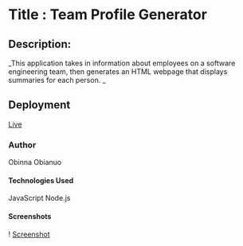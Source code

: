 # Title : Team Profile Generator

## Description:
 

   _This application takes in information about employees on a software engineering team, then generates an HTML webpage that displays summaries for each person.  _

## Deployment
[Live]()

### Author
Obinna Obianuo


#### Technologies Used
   
   JavaScript
   Node.js



#### Screenshots

! [Screenshot](https://github.com/ObianuoObi/page-template/blob/main/challenge/assets/Screenshot%202023-03-08%20at%2022.33.16.png)



